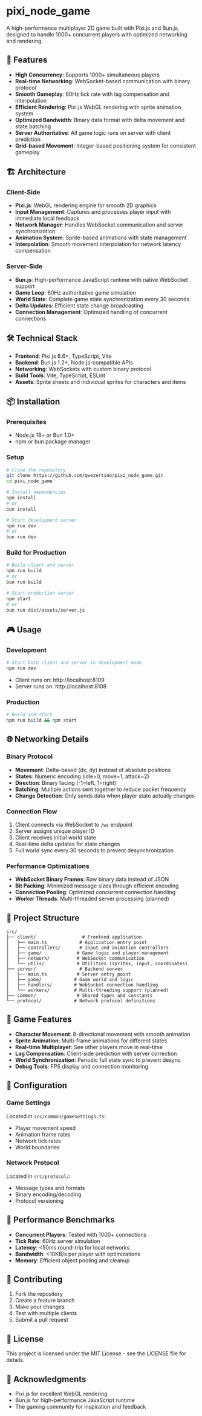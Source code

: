 # pixi_node_game

A high-performance multiplayer 2D game built with Pixi.js and Bun.js, designed to handle 1000+ concurrent players with optimized networking and rendering.

## 🚀 Features

- **High Concurrency**: Supports 1000+ simultaneous players
- **Real-time Networking**: WebSocket-based communication with binary protocol
- **Smooth Gameplay**: 60Hz tick rate with lag compensation and interpolation
- **Efficient Rendering**: Pixi.js WebGL rendering with sprite animation system
- **Optimized Bandwidth**: Binary data format with delta movement and state batching
- **Server Authoritative**: All game logic runs on server with client prediction
- **Grid-based Movement**: Integer-based positioning system for consistent gameplay

## 🏗️ Architecture

### Client-Side
- **Pixi.js**: WebGL rendering engine for smooth 2D graphics
- **Input Management**: Captures and processes player input with immediate local feedback
- **Network Manager**: Handles WebSocket communication and server synchronization
- **Animation System**: Sprite-based animations with state management
- **Interpolation**: Smooth movement interpolation for network latency compensation

### Server-Side
- **Bun.js**: High-performance JavaScript runtime with native WebSocket support
- **Game Loop**: 60Hz authoritative game simulation
- **World State**: Complete game state synchronization every 30 seconds
- **Delta Updates**: Efficient state change broadcasting
- **Connection Management**: Optimized handling of concurrent connections

## 🛠️ Technical Stack

- **Frontend**: Pixi.js 8.6+, TypeScript, Vite
- **Backend**: Bun.js 1.2+, Node.js-compatible APIs
- **Networking**: WebSockets with custom binary protocol
- **Build Tools**: Vite, TypeScript, ESLint
- **Assets**: Sprite sheets and individual sprites for characters and items

## 📦 Installation

### Prerequisites
- Node.js 18+ or Bun 1.0+
- npm or bun package manager

### Setup
```bash
# Clone the repository
git clone https://github.com/qwezertino/pixi_node_game.git
cd pixi_node_game

# Install dependencies
npm install
# or
bun install

# Start development server
npm run dev
# or
bun run dev
```

### Build for Production
```bash
# Build client and server
npm run build
# or
bun run build

# Start production server
npm start
# or
bun run dist/assets/server.js
```

## 🎮 Usage

### Development
```bash
# Start both client and server in development mode
npm run dev
```
- Client runs on: http://localhost:8109
- Server runs on: http://localhost:8108

### Production
```bash
# Build and start
npm run build && npm start
```

## 🌐 Networking Details

### Binary Protocol
- **Movement**: Delta-based (dx, dy) instead of absolute positions
- **States**: Numeric encoding (idle=0, move=1, attack=2)
- **Direction**: Binary facing (-1=left, 1=right)
- **Batching**: Multiple actions sent together to reduce packet frequency
- **Change Detection**: Only sends data when player state actually changes

### Connection Flow
1. Client connects via WebSocket to `/ws` endpoint
2. Server assigns unique player ID
3. Client receives initial world state
4. Real-time delta updates for state changes
5. Full world sync every 30 seconds to prevent desynchronization

### Performance Optimizations
- **WebSocket Binary Frames**: Raw binary data instead of JSON
- **Bit Packing**: Minimized message sizes through efficient encoding
- **Connection Pooling**: Optimized concurrent connection handling
- **Worker Threads**: Multi-threaded server processing (planned)

## 📁 Project Structure

```
src/
├── client/                 # Frontend application
│   ├── main.ts            # Application entry point
│   ├── controllers/       # Input and animation controllers
│   ├── game/             # Game logic and player management
│   ├── network/          # WebSocket communication
│   └── utils/            # Utilities (sprites, input, coordinates)
├── server/                # Backend server
│   ├── main.ts           # Server entry point
│   ├── game/            # Game world and logic
│   ├── handlers/        # WebSocket connection handling
│   └── workers/         # Multi-threading support (planned)
├── common/               # Shared types and constants
└── protocol/            # Network protocol definitions
```

## 🎯 Game Features

- **Character Movement**: 8-directional movement with smooth animation
- **Sprite Animation**: Multi-frame animations for different states
- **Real-time Multiplayer**: See other players move in real-time
- **Lag Compensation**: Client-side prediction with server correction
- **World Synchronization**: Periodic full state sync to prevent desync
- **Debug Tools**: FPS display and connection monitoring

## 🔧 Configuration

### Game Settings
Located in `src/common/gameSettings.ts`:
- Player movement speed
- Animation frame rates
- Network tick rates
- World boundaries

### Network Protocol
Located in `src/protocol/`:
- Message types and formats
- Binary encoding/decoding
- Protocol versioning

## 🚀 Performance Benchmarks

- **Concurrent Players**: Tested with 1000+ connections
- **Tick Rate**: 60Hz server simulation
- **Latency**: <50ms round-trip for local networks
- **Bandwidth**: <10KB/s per player with optimizations
- **Memory**: Efficient object pooling and cleanup

## 🤝 Contributing

1. Fork the repository
2. Create a feature branch
3. Make your changes
4. Test with multiple clients
5. Submit a pull request

## 📄 License

This project is licensed under the MIT License - see the LICENSE file for details.

## 🙏 Acknowledgments

- Pixi.js for excellent WebGL rendering
- Bun.js for high-performance JavaScript runtime
- The gaming community for inspiration and feedback